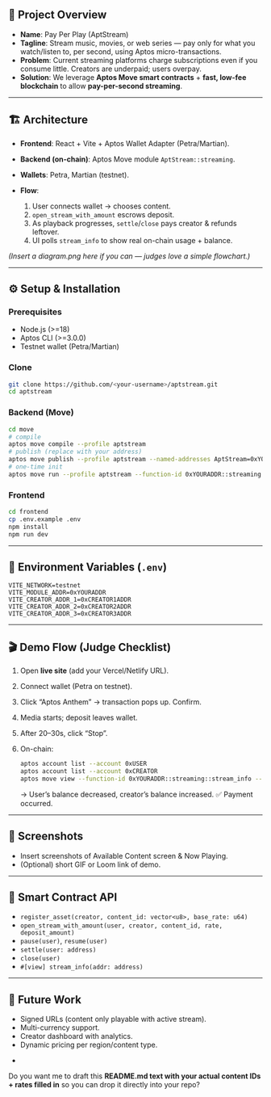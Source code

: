 ## 🚀 Project Overview

* **Name**: Pay Per Play (AptStream)
* **Tagline**: Stream music, movies, or web series — pay only for what you watch/listen to, per second, using Aptos micro-transactions.
* **Problem**: Current streaming platforms charge subscriptions even if you consume little. Creators are underpaid; users overpay.
* **Solution**: We leverage **Aptos Move smart contracts** + **fast, low-fee blockchain** to allow **pay-per-second streaming**.

---

## 🏗️ Architecture

* **Frontend**: React + Vite + Aptos Wallet Adapter (Petra/Martian).
* **Backend (on-chain)**: Aptos Move module `AptStream::streaming`.
* **Wallets**: Petra, Martian (testnet).
* **Flow**:

  1. User connects wallet → chooses content.
  2. `open_stream_with_amount` escrows deposit.
  3. As playback progresses, `settle`/`close` pays creator & refunds leftover.
  4. UI polls `stream_info` to show real on-chain usage + balance.

*(Insert a diagram.png here if you can — judges love a simple flowchart.)*

---

## ⚙️ Setup & Installation

### Prerequisites

* Node.js (>=18)
* Aptos CLI (>=3.0.0)
* Testnet wallet (Petra/Martian)

### Clone

```bash
git clone https://github.com/<your-username>/aptstream.git
cd aptstream
```

### Backend (Move)

```bash
cd move
# compile
aptos move compile --profile aptstream
# publish (replace with your address)
aptos move publish --profile aptstream --named-addresses AptStream=0xYOURADDR --assume-yes
# one-time init
aptos move run --profile aptstream --function-id 0xYOURADDR::streaming::init_events
```

### Frontend

```bash
cd frontend
cp .env.example .env
npm install
npm run dev
```

---

## 🔑 Environment Variables (`.env`)

```
VITE_NETWORK=testnet
VITE_MODULE_ADDR=0xYOURADDR
VITE_CREATOR_ADDR_1=0xCREATOR1ADDR
VITE_CREATOR_ADDR_2=0xCREATOR2ADDR
VITE_CREATOR_ADDR_3=0xCREATOR3ADDR
```

---

## 🎬 Demo Flow (Judge Checklist)

1. Open **live site** (add your Vercel/Netlify URL).
2. Connect wallet (Petra on testnet).
3. Click “Aptos Anthem” → transaction pops up. Confirm.
4. Media starts; deposit leaves wallet.
5. After 20–30s, click “Stop”.
6. On-chain:

   ```bash
   aptos account list --account 0xUSER
   aptos account list --account 0xCREATOR
   aptos move view --function-id 0xYOURADDR::streaming::stream_info --args address:0xUSER
   ```

   → User’s balance decreased, creator’s balance increased. ✅ Payment occurred.

---

## 📸 Screenshots

* Insert screenshots of Available Content screen & Now Playing.
* (Optional) short GIF or Loom link of demo.

---

## 📜 Smart Contract API

* `register_asset(creator, content_id: vector<u8>, base_rate: u64)`
* `open_stream_with_amount(user, creator, content_id, rate, deposit_amount)`
* `pause(user)`, `resume(user)`
* `settle(user: address)`
* `close(user)`
* `#[view] stream_info(addr: address)`

---

## 🔮 Future Work

* Signed URLs (content only playable with active stream).
* Multi-currency support.
* Creator dashboard with analytics.
* Dynamic pricing per region/content type.

-

Do you want me to draft this **README.md text with your actual content IDs + rates filled in** so you can drop it directly into your repo?
